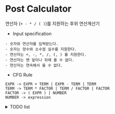 # Post Calculator
연산자 (`+ - * / ( )`)를 지원하는 후위 연산계산기


- Input specification
<!-- input spec이나 test case를 상세히 촘촘하게 만들기
이렇게는 안하겠지? No 다 만들어서 예외처리 -->
    - 숫자와 연산자를 입력받는다. 
    - 숫자는 양수와 소수점 실수를 지원한다.
    - 연산자는 +, -, *, /, (, ) 를 지원한다.
    - 연산자는 맨 앞이나 뒤에 올 수 없다.
    - 연산자는 연속해서 올 수 없다.



-  CFG Rule
```
EXPR -> EXPR + TERM | EXPR - TERM | TERM
TERM -> TERM * FACTOR | TERM / FACTOR | FACTOR
FACTOR -> ( EXPR ) | NUMBER
NUMBER -> expression
```


<details>
<summary>TODO list</summary>

**Google style Docstring, PEP8 권장**
- [ ] token class 상세히 만들기  
    (NUMBER, PLUS, MINUS, TIMES, DEVIDE, LPAREN, RPAREN)
- [ ] CFG 에 따라서 Tree class 만들기
- [ ] CFG에 따라서 Parse Tree 그리기  

</details>